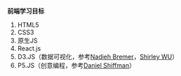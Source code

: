 **前端学习目标**

1. HTML5
1. CSS3
1. 原生JS
1. React.js
1. D3.JS（数据可视化，参考[Nadieh Bremer](https://www.visualcinnamon.com/)，[Shirley WU](http://sxywu.com/)）
1. P5.JS（创意编程，参考[Daniel Shiffman](https://www.youtube.com/user/shiffman)）
